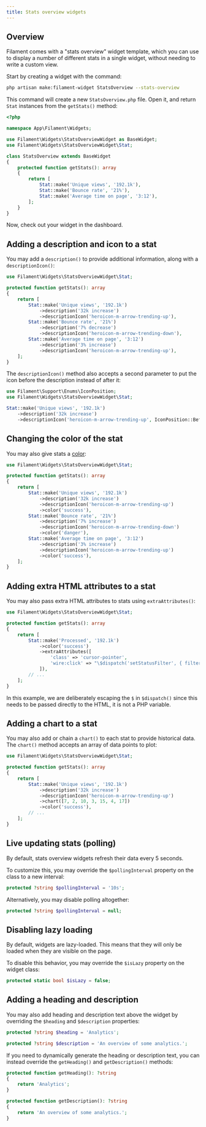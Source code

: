 ```yaml
---
title: Stats overview widgets
---
```


## Overview

Filament comes with a "stats overview" widget template, which you can use to display a number of different stats in a single widget, without needing to write a custom view.

Start by creating a widget with the command:

```bash
php artisan make:filament-widget StatsOverview --stats-overview
```

This command will create a new `StatsOverview.php` file. Open it, and return `Stat` instances from the `getStats()` method:

```php
<?php

namespace App\Filament\Widgets;

use Filament\Widgets\StatsOverviewWidget as BaseWidget;
use Filament\Widgets\StatsOverviewWidget\Stat;

class StatsOverview extends BaseWidget
{
    protected function getStats(): array
    {
        return [
            Stat::make('Unique views', '192.1k'),
            Stat::make('Bounce rate', '21%'),
            Stat::make('Average time on page', '3:12'),
        ];
    }
}
```

Now, check out your widget in the dashboard.

## Adding a description and icon to a stat

You may add a `description()` to provide additional information, along with a `descriptionIcon()`:

```php
use Filament\Widgets\StatsOverviewWidget\Stat;

protected function getStats(): array
{
    return [
        Stat::make('Unique views', '192.1k')
            ->description('32k increase')
            ->descriptionIcon('heroicon-m-arrow-trending-up'),
        Stat::make('Bounce rate', '21%')
            ->description('7% decrease')
            ->descriptionIcon('heroicon-m-arrow-trending-down'),
        Stat::make('Average time on page', '3:12')
            ->description('3% increase')
            ->descriptionIcon('heroicon-m-arrow-trending-up'),
    ];
}
```

The `descriptionIcon()` method also accepts a second parameter to put the icon before the description instead of after it:

```php
use Filament\Support\Enums\IconPosition;
use Filament\Widgets\StatsOverviewWidget\Stat;

Stat::make('Unique views', '192.1k')
    ->description('32k increase')
    ->descriptionIcon('heroicon-m-arrow-trending-up', IconPosition::Before)
```

## Changing the color of the stat

You may also give stats a [color](../styling/colors):

```php
use Filament\Widgets\StatsOverviewWidget\Stat;

protected function getStats(): array
{
    return [
        Stat::make('Unique views', '192.1k')
            ->description('32k increase')
            ->descriptionIcon('heroicon-m-arrow-trending-up')
            ->color('success'),
        Stat::make('Bounce rate', '21%')
            ->description('7% increase')
            ->descriptionIcon('heroicon-m-arrow-trending-down')
            ->color('danger'),
        Stat::make('Average time on page', '3:12')
            ->description('3% increase')
            ->descriptionIcon('heroicon-m-arrow-trending-up')
            ->color('success'),
    ];
}
```

## Adding extra HTML attributes to a stat

You may also pass extra HTML attributes to stats using `extraAttributes()`:

```php
use Filament\Widgets\StatsOverviewWidget\Stat;

protected function getStats(): array
{
    return [
        Stat::make('Processed', '192.1k')
            ->color('success')
            ->extraAttributes([
                'class' => 'cursor-pointer',
                'wire:click' => "\$dispatch('setStatusFilter', { filter: 'processed' })",
            ]),
        // ...
    ];
}
```

In this example, we are deliberately escaping the `$` in `$dispatch()` since this needs to be passed directly to the HTML, it is not a PHP variable.

## Adding a chart to a stat

You may also add or chain a `chart()` to each stat to provide historical data. The `chart()` method accepts an array of data points to plot:

```php
use Filament\Widgets\StatsOverviewWidget\Stat;

protected function getStats(): array
{
    return [
        Stat::make('Unique views', '192.1k')
            ->description('32k increase')
            ->descriptionIcon('heroicon-m-arrow-trending-up')
            ->chart([7, 2, 10, 3, 15, 4, 17])
            ->color('success'),
        // ...
    ];
}
```

## Live updating stats (polling)

By default, stats overview widgets refresh their data every 5 seconds.

To customize this, you may override the `$pollingInterval` property on the class to a new interval:

```php
protected ?string $pollingInterval = '10s';
```

Alternatively, you may disable polling altogether:

```php
protected ?string $pollingInterval = null;
```

## Disabling lazy loading

By default, widgets are lazy-loaded. This means that they will only be loaded when they are visible on the page.

To disable this behavior, you may override the `$isLazy` property on the widget class:

```php
protected static bool $isLazy = false;
```

## Adding a heading and description

You may also add heading and description text above the widget by overriding the `$heading` and `$description` properties:

```php
protected ?string $heading = 'Analytics';

protected ?string $description = 'An overview of some analytics.';
```

If you need to dynamically generate the heading or description text, you can instead override the `getHeading()` and `getDescription()` methods:

```php
protected function getHeading(): ?string
{
    return 'Analytics';
}

protected function getDescription(): ?string
{
    return 'An overview of some analytics.';
}
```
